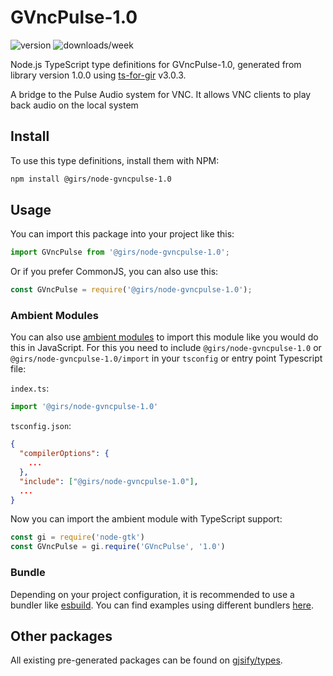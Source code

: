 
# GVncPulse-1.0

![version](https://img.shields.io/npm/v/@girs/node-gvncpulse-1.0)
![downloads/week](https://img.shields.io/npm/dw/@girs/node-gvncpulse-1.0)


Node.js TypeScript type definitions for GVncPulse-1.0, generated from library version 1.0.0 using [ts-for-gir](https://github.com/gjsify/ts-for-gir) v3.0.3.

A bridge to the Pulse Audio system for VNC. It allows VNC clients to play back audio on the local system

## Install

To use this type definitions, install them with NPM:
```bash
npm install @girs/node-gvncpulse-1.0
```

## Usage

You can import this package into your project like this:
```ts
import GVncPulse from '@girs/node-gvncpulse-1.0';
```

Or if you prefer CommonJS, you can also use this:
```ts
const GVncPulse = require('@girs/node-gvncpulse-1.0');
```

### Ambient Modules

You can also use [ambient modules](https://github.com/gjsify/ts-for-gir/tree/main/packages/cli#ambient-modules) to import this module like you would do this in JavaScript.
For this you need to include `@girs/node-gvncpulse-1.0` or `@girs/node-gvncpulse-1.0/import` in your `tsconfig` or entry point Typescript file:

`index.ts`:
```ts
import '@girs/node-gvncpulse-1.0'
```

`tsconfig.json`:
```json
{
  "compilerOptions": {
    ...
  },
  "include": ["@girs/node-gvncpulse-1.0"],
  ...
}
```

Now you can import the ambient module with TypeScript support: 

```ts
const gi = require('node-gtk')
const GVncPulse = gi.require('GVncPulse', '1.0')
```


### Bundle

Depending on your project configuration, it is recommended to use a bundler like [esbuild](https://esbuild.github.io/). You can find examples using different bundlers [here](https://github.com/gjsify/ts-for-gir/tree/main/examples).

## Other packages

All existing pre-generated packages can be found on [gjsify/types](https://github.com/gjsify/types).

